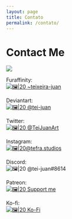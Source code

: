 ```yaml
---
layout: page
title: Contato
permalink: /contato/
---
```


# Contact Me
[![](https://tei-juan.carrd.co/assets/images/image01.jpg?v=f588c7fa)](https://tei-juan.carrd.co/)

Furaffinity:  
[![🖼|20](https://a.furaffinity.net/20220401/furaffinity.gif) ~teixeira-juan](https://www.furaffinity.net/user/teixeira-juan/)

Deviantart:  
[![🖼|20](Anexos/deviant-art.gif) @tei-juan](https://www.deviantart.com/tei-juan)

Twitter:  
[![🖼|20](Anexos/twitter.gif) @TeiJuanArt](https://twitter.com/TeiJuanArt)

Instagram:  
[![🖼|20](Anexos/instagramicon.gif)@tefra.studios](https://instagram.com/tefra.studios)

Discord:  
![🖼|20](Anexos/discordfurs.gif) @tei-juan\#8614

Patreon:  
[![🖼|20](Anexos/patreon.gif) Support me](https://patreon.com/teijuan)

Ko-fi:  
[![🖼|20](Anexos/ko-fi.gif) Ko-Fi](https://ko-fi.com/teijuan)